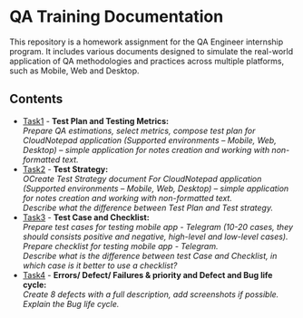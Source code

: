 # QA Training Documentation

This repository is a homework assignment for the QA Engineer internship program. It includes various documents designed to simulate the real-world application of QA methodologies and practices across multiple platforms, such as Mobile, Web and Desktop.

## Contents

- [Task1](https://github.com/AdamCegGrid/practical_task_modul_5/tree/main/Task1) - **Test Plan and Testing Metrics:**  
*Prepare QA estimations, select metrics, compose test plan for CloudNotepad application (Supported environments – Mobile, Web, Desktop) – simple application for notes creation and working with non-formatted text.*
- [Task2](https://github.com/AdamCegGrid/practical_task_modul_5/tree/main/Task2) - **Test Strategy:**  
*OCreate Test Strategy document For CloudNotepad application (Supported environments – Mobile, Web, Desktop) – simple application for notes creation and working with non-formatted text.  
Describe what the difference between Test Plan and Test strategy.*
- [Task3](https://github.com/AdamCegGrid/practical_task_modul_5/tree/main/Task3) - **Test Case and Checklist:**  
*Prepare test cases for testing mobile app - Telegram (10-20 cases, they should consists positive and negative, high-level and low-level cases).  
Prepare checklist for testing mobile app - Telegram.  
Describe what is the difference between test Case and Checklist, in which case is it better to use a checklist?*
- [Task4](https://github.com/AdamCegGrid/practical_task_modul_5/tree/main/Task4) - **Errors/ Defect/ Failures & priority and Defect and Bug life cycle:**  
*Create 8 defects with a full description, add screenshots if possible. Explain the Bug life cycle.*
